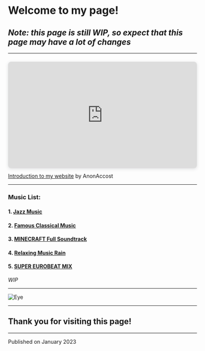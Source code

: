 # **Welcome to my page!**

## *Note: this page is still WIP, so expect that this page may have a lot of changes*

---

<div style="position: relative; width: 100%; height: 0; padding-top: 56.2500%;
 padding-bottom: 0; box-shadow: 0 2px 8px 0 rgba(63,69,81,0.16); margin-top: 1.6em; margin-bottom: 0.9em; overflow: hidden;
 border-radius: 8px; will-change: transform;">
  <iframe loading="lazy" style="position: absolute; width: 100%; height: 100%; top: 0; left: 0; border: none; padding: 0;margin: 0;"
    src="https:&#x2F;&#x2F;www.canva.com&#x2F;design&#x2F;DAFXpq5E_SU&#x2F;watch?embed" allowfullscreen="allowfullscreen" allow="fullscreen">
  </iframe>
</div>
<a href="https:&#x2F;&#x2F;www.canva.com&#x2F;design&#x2F;DAFXpq5E_SU&#x2F;watch?utm_content=DAFXpq5E_SU&amp;utm_campaign=designshare&amp;utm_medium=embeds&amp;utm_source=link" target="_blank" rel="noopener">Introduction to my website</a> by AnonAccost

---

### Music List:

#### 1. [Jazz Music](https://youtu.be/MYPVQccHhAQ)

#### 2. [Famous Classical Music](https://youtu.be/jgpJVI3tDbY)

#### 3. [MINECRAFT Full Soundtrack](https://youtu.be/rJ2XfjqKJZk)

#### 4. [Relaxing Music Rain](https://youtu.be/q76bMs-NwRk)

#### 5. [SUPER EUROBEAT MIX](https://youtu.be/_JLbaEaIF40)

*WIP*

---

![Eye](https://imageio.forbes.com/dam/imageserve/575a27004bbe6f0387842cbd/0x0.png?cropX1=-1&cropY1=-1&cropX2=-1&cropY2=-1&quality=75&fit=&background=000000&uri=startswithabang%2Ffiles%2F2016%2F06%2FObservable_universe_logarithmic_illustration.jpg)

---

## **Thank you for visiting this page!**

---

Published on January 2023
